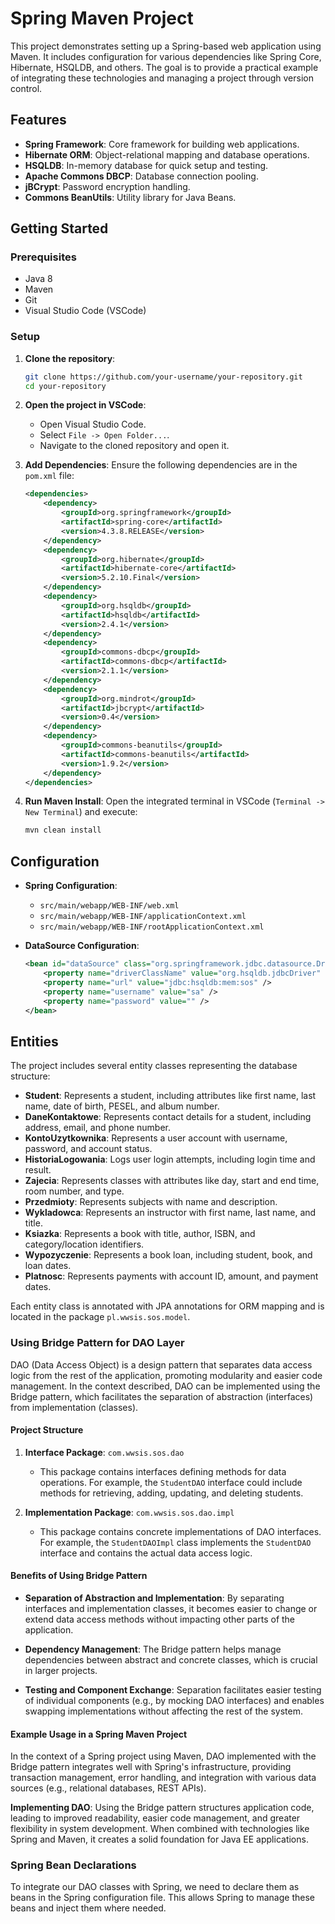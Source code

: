 # Spring Maven Project

This project demonstrates setting up a Spring-based web application using Maven. It includes configuration for various dependencies like Spring Core, Hibernate, HSQLDB, and others. The goal is to provide a practical example of integrating these technologies and managing a project through version control.

## Features

- **Spring Framework**: Core framework for building web applications.
- **Hibernate ORM**: Object-relational mapping and database operations.
- **HSQLDB**: In-memory database for quick setup and testing.
- **Apache Commons DBCP**: Database connection pooling.
- **jBCrypt**: Password encryption handling.
- **Commons BeanUtils**: Utility library for Java Beans.

## Getting Started

### Prerequisites

- Java 8
- Maven
- Git
- Visual Studio Code (VSCode)

### Setup

1. **Clone the repository**:
    ```bash
    git clone https://github.com/your-username/your-repository.git
    cd your-repository
    ```

2. **Open the project in VSCode**:
    - Open Visual Studio Code.
    - Select `File -> Open Folder...`.
    - Navigate to the cloned repository and open it.

3. **Add Dependencies**:
    Ensure the following dependencies are in the `pom.xml` file:
    ```xml
    <dependencies>
        <dependency>
            <groupId>org.springframework</groupId>
            <artifactId>spring-core</artifactId>
            <version>4.3.8.RELEASE</version>
        </dependency>
        <dependency>
            <groupId>org.hibernate</groupId>
            <artifactId>hibernate-core</artifactId>
            <version>5.2.10.Final</version>
        </dependency>
        <dependency>
            <groupId>org.hsqldb</groupId>
            <artifactId>hsqldb</artifactId>
            <version>2.4.1</version>
        </dependency>
        <dependency>
            <groupId>commons-dbcp</groupId>
            <artifactId>commons-dbcp</artifactId>
            <version>2.1.1</version>
        </dependency>
        <dependency>
            <groupId>org.mindrot</groupId>
            <artifactId>jbcrypt</artifactId>
            <version>0.4</version>
        </dependency>
        <dependency>
            <groupId>commons-beanutils</groupId>
            <artifactId>commons-beanutils</artifactId>
            <version>1.9.2</version>
        </dependency>
    </dependencies>
    ```

4. **Run Maven Install**:
    Open the integrated terminal in VSCode (`Terminal -> New Terminal`) and execute:
    ```bash
    mvn clean install
    ```

## Configuration

- **Spring Configuration**: 
  - `src/main/webapp/WEB-INF/web.xml`
  - `src/main/webapp/WEB-INF/applicationContext.xml`
  - `src/main/webapp/WEB-INF/rootApplicationContext.xml`

- **DataSource Configuration**:
  ```xml
  <bean id="dataSource" class="org.springframework.jdbc.datasource.DriverManagerDataSource">
      <property name="driverClassName" value="org.hsqldb.jdbcDriver" />
      <property name="url" value="jdbc:hsqldb:mem:sos" />
      <property name="username" value="sa" />
      <property name="password" value="" />
  </bean>

## Entities

The project includes several entity classes representing the database structure:

- **Student**: Represents a student, including attributes like first name, last name, date of birth, PESEL, and album number.
- **DaneKontaktowe**: Represents contact details for a student, including address, email, and phone number.
- **KontoUzytkownika**: Represents a user account with username, password, and account status.
- **HistoriaLogowania**: Logs user login attempts, including login time and result.
- **Zajecia**: Represents classes with attributes like day, start and end time, room number, and type.
- **Przedmioty**: Represents subjects with name and description.
- **Wykladowca**: Represents an instructor with first name, last name, and title.
- **Ksiazka**: Represents a book with title, author, ISBN, and category/location identifiers.
- **Wypozyczenie**: Represents a book loan, including student, book, and loan dates.
- **Platnosc**: Represents payments with account ID, amount, and payment dates.

Each entity class is annotated with JPA annotations for ORM mapping and is located in the package `pl.wwsis.sos.model`.

### Using Bridge Pattern for DAO Layer

DAO (Data Access Object) is a design pattern that separates data access logic from the rest of the application, promoting modularity and easier code management. In the context described, DAO can be implemented using the Bridge pattern, which facilitates the separation of abstraction (interfaces) from implementation (classes).

#### Project Structure

1. **Interface Package**: `com.wwsis.sos.dao`
   - This package contains interfaces defining methods for data operations. For example, the `StudentDAO` interface could include methods for retrieving, adding, updating, and deleting students.

2. **Implementation Package**: `com.wwsis.sos.dao.impl`
   - This package contains concrete implementations of DAO interfaces. For example, the `StudentDAOImpl` class implements the `StudentDAO` interface and contains the actual data access logic.

#### Benefits of Using Bridge Pattern

- **Separation of Abstraction and Implementation**: By separating interfaces and implementation classes, it becomes easier to change or extend data access methods without impacting other parts of the application.
  
- **Dependency Management**: The Bridge pattern helps manage dependencies between abstract and concrete classes, which is crucial in larger projects.

- **Testing and Component Exchange**: Separation facilitates easier testing of individual components (e.g., by mocking DAO interfaces) and enables swapping implementations without affecting the rest of the system.

#### Example Usage in a Spring Maven Project

In the context of a Spring project using Maven, DAO implemented with the Bridge pattern integrates well with Spring's infrastructure, providing transaction management, error handling, and integration with various data sources (e.g., relational databases, REST APIs).

**Implementing DAO**: Using the Bridge pattern structures application code, leading to improved readability, easier code management, and greater flexibility in system development. When combined with technologies like Spring and Maven, it creates a solid foundation for Java EE applications.

### Spring Bean Declarations
To integrate our DAO classes with Spring, we need to declare them as beans in the Spring configuration file. This allows Spring to manage these beans and inject them where needed.